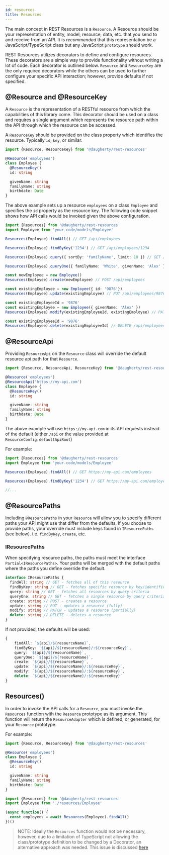 ```yaml
---
id: resources
title: Resources
---
```


The main concept in REST Resources is a `Resource`. A Resource should be your representation of entity, model, resource, data, etc. that you send to and receive from an API. It is _recommended_ that this representation be a JavaScript/TypeScript class but any JavaScript `prototype` should work.

REST Resources utilizes decorators to define and configure resources. These decorators are a simple way to provide functionality without writing a lot of code. Each decorator is outlined below. `Resource` and `ResourceKey` are the only required decorators while the others can be used to further configure your specific API interaction; however, provide defaults if not specified.

## @Resource and @ResourceKey
A `Resource` is the representation of a RESTful resource from which the capabilities of this library come. This decorator should be used on a class and requires a single argument which represents the resource path within the API through which the resource can be accessed.

A `ResourceKey` should be provided on the class property which identifies the resource. Typically `id`, `key`, or similar.

```typescript
import {Resource, ResourceKey} from '@daugherty/rest-resources'

@Resource('employees')
class Employee {
  @ResourceKey()
  id: string

  givenName: string
  familyName: string
  birthdate: Date
}
```

The above example sets up a resource `employees` on a class `Employee` and specifies the `id` property as the resource key. The following code snippet shows how API calls would be invoked given the above configuration.

```typescript
import {Resources} from '@daugherty/rest-resources'
import Employee from 'your-code/models/Employee'

Resources(Employee).findAll() // GET /api/employees

Resources(Employee).findByKey('1234') // GET /api/employees/1234

Resources(Employee).query({ sortBy: 'familyName', limit: 10 }) // GET /api/employees?sortBy=familyName&limit=10

Resources(Employee).queryOne({ familyName: 'White', givenName: 'Alex' }) // GET /api/employees?familyName=White&givenName=Alex

const newEmployee = new Employee()
Resources(Employee).create(newEmployee) // POST /api/employees

const existingEmployee = new Employee({ id: '9876'})
Resources(Employee).update(existingEmployee) // PUT /api/employees/9876

const existingEmployeeId = '9876'
const existingEmployee = new Employee({ givenName: 'Alex' })
Resources(Employee).modify(existingEmployeeId, existingEmployee) // PATCH /api/employees/9876

const existingEmployeeId = '9876'
Resources(Employee).delete(existingEmployeeId) // DELETE /api/employees/9876
```

## @ResourceApi
Providing `ResourceApi` on the `Resource` class will override the default resource api path for that `Resource`.

```typescript
import {Resource, ResourceApi, ResourceKey} from '@daugherty/rest-resources'

@Resource('employees')
@ResourceApi('https://my-api.com')
class Employee {
  @ResourceKey()
  id: string

  givenName: string
  familyName: string
  birthdate: Date
}
```

The above example will use `https://my-api.com` in its API requests instead of the default (either `/api` or the value provided at `ResourceConfig.defaultApiRoot`)

For example:
```typescript
import {Resources} from '@daugherty/rest-resources'
import Employee from 'your-code/models/Employee'

Resources(Employee).findAll() // GET https://my-api.com/employees

Resources(Employee).findByKey('1234') // GET https://my-api.com/employees/1234

//...
```

## @ResourcePaths
Including `@ResourcePaths` in your `Resource` will allow you to specify different paths your API might use that differ from the defaults. If you choose to provide paths, your override must include keys found in `IResourcePaths` (see below). i.e. `findByKey`, `create`, etc.

### IResourcePaths
When specifying resource paths, the paths must meet the interface `Partial<IResourcePaths>`. Your paths will be merged with the default paths where the paths you define override the default.

```typescript
interface IResourcePaths {
  findAll: string // GET - fetches all of this resource
  findByKey: string // GET - fetches specific resource by key/identifier
  query: string // GET - fetches all resources by query criteria
  queryOne: string // GET - fetches a single resource by query criteria
  create: string // POST - creates a resource
  update: string // PUT - updates a resource (fully)
  modify: string // PATCH - updates a resource (partially)
  delete: string // DELETE - deletes a resource
}
```

If not provided, the defaults will be used:
```typescript
{
    findAll: `${api}/${resourceName}`,
    findByKey: `${api}/${resourceName}/:${resourceKey}`,
    query: `${api}/${resourceName}`,
    queryOne: `${api}/${resourceName}`,
    create: `${api}/${resourceName}`,
    update: `${api}/${resourceName}/:${resourceKey}`,
    modify: `${api}/${resourceName}/:${resourceKey}`,
    delete: `${api}/${resourceName}/:${resourceKey}`
}
```

## Resources()
In order to invoke the API calls for a `Resource`, you must invoke the `Resources` function with the `Resource` prototype as its argument. This function will return the `ResourceAdapter` which is defined, or generated, for your `Resource` prototype.

For example:
```typescript
import {Resource, ResourceKey} from '@daugherty/rest-resources'

@Resource('employees')
class Employee {
  @ResourceKey()
  id: string

  givenName: string
  familyName: string
  birthdate: Date
}
```

```typescript
import {Resources} from '@daugherty/rest-resources'
import Employee from './resources/Employee'

(async function() {
  const employees = await Resources(Employee).findAll()
})()
```

> NOTE: Ideally the `Resources` function would not be necessary, however, due to a limitation of TypeScript not allowing the class/prototype definition to be changed by a Decorator, an alternative approach was needed. This issue is discussed [here](https://github.com/Microsoft/TypeScript/issues/4881)

